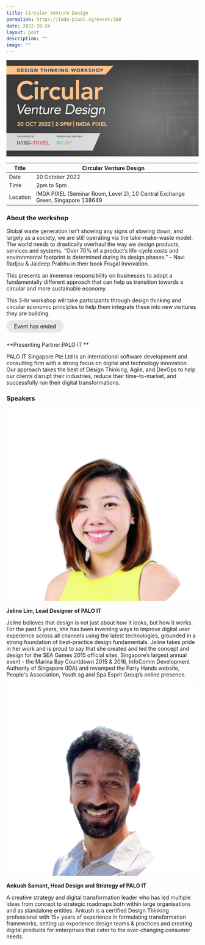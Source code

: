 ```yaml
---
title: Circular Venture Design
permalink: https://imda-pixel.sg/event/368
date: 2022-10-24
layout: post
description: ""
image: ""
---
```

![20 Oct- DT](/images/Events/Design%20Thinking/PIXEL_Design-Thinking---Circular-Venture-Design_1600-x-800.jpg)

| Title | Circular Venture Design | | 
| -------- | -------- | --------| 
| Date  | 20 October 2022  | 
| Time  | 2pm to 5pm  |
| Location  | IMDA PIXEL (Seminar Room, Level 2), 10 Central Exchange Green, Singapore 138649 |

### About the workshop 

Global waste generation isn’t showing any signs of slowing down, and largely as a society, we are still operating via the take-make-waste model. The world needs to drastically overhaul the way we design products, services and systems. “Over 70% of a product’s life-cycle costs and environmental footprint is determined during its design phases.” – Navi Radjou & Jaideep Prabhu in their book Frugal Innovation. 

This presents an immense responsibility on businesses to adopt a fundamentally different approach that can help us transition towards a circular and more sustainable economy.

This 3-hr workshop will take participants through design thinking and circular economic principles to help them integrate these into new ventures they are building.
<br><br><a href="" target="_blank" style="background-color: #E8E8E8; color: black; text-decoration: none; border-radius: 100px; padding-left: 20px; padding-right: 20px; padding-top:8px; padding-bottom:8px">Event has ended</a><br><br>

**Presenting Partner:PALO IT **

PALO IT Singapore Pte Ltd is an international software development and consulting firm with a strong focus on digital and technology innovation. Our approach takes the best of Design Thinking, Agile, and DevOps to help our clients disrupt their industries, reduce their time-to-market, and successfully run their digital transformations. 

### Speakers 

![Jenline](/images/Events/Design%20Thinking/28.png)

**Jeline Lim, Lead Designer of PALO IT**

Jeline believes that design is not just about how it looks, but how it works. For the past 5 years, she has been inventing ways to improve digital user experience across all channels using the latest technologies, grounded in a strong foundation of best-practice design fundamentals. Jeline takes pride in her work and is proud to say that she created and led the concept and design for the SEA Games 2015 official sites, Singapore’s largest annual event - the Marina Bay Countdown 2015 & 2016, InfoComm Development Authority of Singapore (IDA) and revamped the Forty Hands website, People's Association, Youth.sg and Spa Esprit Group’s online presence.


![Ankush](/images/Events/Design%20Thinking/29.png)

**Ankush Samant, Head Design and Strategy of PALO IT**

A creative strategy and digital transformation leader who has led multiple ideas from concept to strategic roadmaps both within large organisations and as standalone entities. Ankush is a certified Design Thinking professional with 15+ years of experience in formulating transformation frameworks, setting up experience design teams & practices and creating digital products for enterprises that cater to the ever-changing consumer needs.
